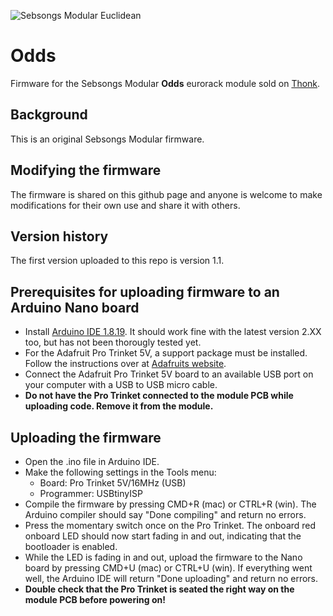 ![Sebsongs Modular Euclidean](https://modular.sebsongs.com/wp-content/uploads/2022/04/Odds_cropped-46x300.png)

# Odds
Firmware for the Sebsongs Modular **Odds** eurorack module sold on [Thonk](https://www.thonk.co.uk/shop/sebsongs-odds/).

## Background
This is an original Sebsongs Modular firmware.

## Modifying the firmware
The firmware is shared on this github page and anyone is welcome to make modifications for their own use and share it with others.

## Version history
The first version uploaded to this repo is version 1.1.

## Prerequisites for uploading firmware to an Arduino Nano board
- Install [Arduino IDE 1.8.19](https://www.arduino.cc/en/software). It should work fine with the latest version 2.XX too, but has not been thorougly tested yet.
- For the Adafruit Pro Trinket 5V, a support package must be installed. Follow the instructions over at [Adafruits website](https://learn.adafruit.com/adafruit-arduino-ide-setup/arduino-1-dot-6-x-ide#add-the-adafruit-board-support-package-2103901).
- Connect the Adafruit Pro Trinket 5V board to an available USB port on your computer with a USB to USB micro cable.
- **Do not have the Pro Trinket connected to the module PCB while uploading code. Remove it from the module.**

## Uploading the firmware
- Open the .ino file in Arduino IDE.
- Make the following settings in the Tools menu:
  - Board: Pro Trinket 5V/16MHz (USB)
  - Programmer: USBtinyISP
- Compile the firmware by pressing CMD+R (mac) or CTRL+R (win). The Arduino compiler should say "Done compiling" and return no errors.
- Press the momentary switch once on the Pro Trinket. The onboard red onboard LED should now start fading in and out, indicating that the bootloader is enabled.
- While the LED is fading in and out, upload the firmware to the Nano board by pressing CMD+U (mac) or CTRL+U (win). If everything went well, the Arduino IDE will return "Done uploading" and return no errors.
- **Double check that the Pro Trinket is seated the right way on the module PCB before powering on!**
